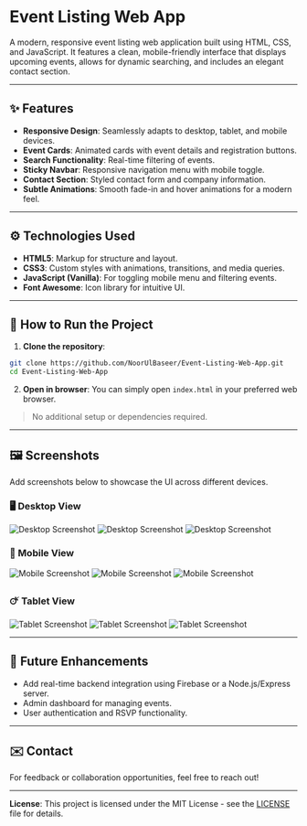 # Event Listing Web App

A modern, responsive event listing web application built using HTML, CSS, and JavaScript. It features a clean, mobile-friendly interface that displays upcoming events, allows for dynamic searching, and includes an elegant contact section.

---

## ✨ Features

* **Responsive Design**: Seamlessly adapts to desktop, tablet, and mobile devices.
* **Event Cards**: Animated cards with event details and registration buttons.
* **Search Functionality**: Real-time filtering of events.
* **Sticky Navbar**: Responsive navigation menu with mobile toggle.
* **Contact Section**: Styled contact form and company information.
* **Subtle Animations**: Smooth fade-in and hover animations for a modern feel.

---

## ⚙ Technologies Used

* **HTML5**: Markup for structure and layout.
* **CSS3**: Custom styles with animations, transitions, and media queries.
* **JavaScript (Vanilla)**: For toggling mobile menu and filtering events.
* **Font Awesome**: Icon library for intuitive UI.

---

## 🔧 How to Run the Project

1. **Clone the repository**:

```bash
git clone https://github.com/NoorUlBaseer/Event-Listing-Web-App.git
cd Event-Listing-Web-App
```

2. **Open in browser**:
   You can simply open `index.html` in your preferred web browser.

> No additional setup or dependencies required.

---

## 🖼️ Screenshots

Add screenshots below to showcase the UI across different devices.

### 🖥️ Desktop View

![Desktop Screenshot](screenshots/desktop/home.png)
![Desktop Screenshot](screenshots/desktop/event.png)
![Desktop Screenshot](screenshots/desktop/contact.png)

### 📱 Mobile View

![Mobile Screenshot](screenshots/mobile/home.png)
![Mobile Screenshot](screenshots/mobile/event.png)
![Mobile Screenshot](screenshots/mobile/contact.png)

### 🜚 Tablet View

![Tablet Screenshot](screenshots/tablet/home.png)
![Tablet Screenshot](screenshots/tablet/event.png)
![Tablet Screenshot](screenshots/tablet/contact.png)

---

## 🚀 Future Enhancements

* Add real-time backend integration using Firebase or a Node.js/Express server.
* Admin dashboard for managing events.
* User authentication and RSVP functionality.

---

## ✉️ Contact

For feedback or collaboration opportunities, feel free to reach out!

---

**License**: This project is licensed under the MIT License - see the [LICENSE](LICENSE) file for details.
